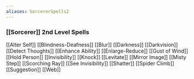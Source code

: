 ```yaml
---
aliases: SorcererSpells2
---
```

### [[Sorcerer]] 2nd Level Spells
[[Alter Self]]
[[Blindness-Deafness]]
[[Blur]]
[[Darkness]]
[[Darkvision]]
[[Detect Thoughts]]
[[Enhance Ability]]
[[Enlarge-Reduce]]
[[Gust of Wind]]
[[Hold Person]]
[[Invisibility]]
[[Knock]]
[[Levitate]]
[[Mirror Image]]
[[Misty Step]]
[[Scorching Ray]]
[[See Invisibility]]
[[Shatter]]
[[Spider Climb]]
[[Suggestion]]
[[Web]]